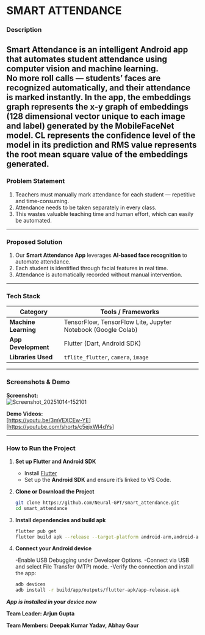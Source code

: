 # SMART ATTENDANCE

### Description  
**Smart Attendance** is an intelligent Android app that automates student attendance using **computer vision** and **machine learning**.  
No more roll calls — students’ faces are recognized automatically, and their attendance is marked instantly. In the app, the embeddings graph represents the x-y graph of 
embeddings (128 dimensional vector unique to each image and label) generated by the MobileFaceNet model. CL represents the confidence level of the model in its prediction and RMS value represents the root mean square value of the embeddings generated. 
---

### Problem Statement  
1. Teachers must manually mark attendance for each student — repetitive and time-consuming.  
2. Attendance needs to be taken separately in every class.  
3. This wastes valuable teaching time and human effort, which can easily be automated.

---

### Proposed Solution  
1. Our **Smart Attendance App** leverages **AI-based face recognition** to automate attendance.  
2. Each student is identified through facial features in real time.  
3. Attendance is automatically recorded without manual intervention.  

---

### Tech Stack  

| Category | Tools / Frameworks |
|-----------|--------------------|
| **Machine Learning** | TensorFlow, TensorFlow Lite, Jupyter Notebook (Google Colab) |
| **App Development** | Flutter (Dart, Android SDK) |
| **Libraries Used** | `tflite_flutter`, `camera`, `image` |

---

### Screenshots & Demo  

**Screenshot:**  
![Screenshot_20251014-152101](https://github.com/user-attachments/assets/b939468a-bcf6-4301-994e-0abd399b26dd)


**Demo Videos:**  
[https://youtu.be/3mVEXCEw-YE]
[https://youtube.com/shorts/c5ejxWl4dYs]

---

### How to Run the Project  

1. **Set up Flutter and Android SDK**  
   - Install [Flutter](https://docs.flutter.dev/get-started/install)  
   - Set up the **Android SDK** and ensure it’s linked to VS Code.

2. **Clone or Download the Project**  
   ```bash
   git clone https://github.com/Neural-GPT/smart_attendance.git
   cd smart_attendance

3. **Install dependencies and build apk**
   ```bash
   flutter pub get
   flutter build apk --release --target-platform android-arm,android-arm64,android-x64

4. **Connect your Android device**
   
   -Enable USB Debugging under Developer Options.
   -Connect via USB and select File Transfer (MTP) mode.
   -Verify the connection and install the app:
   ```bash
   adb devices
   adb install -r build/app/outputs/flutter-apk/app-release.apk
***App is installed in your device now***

**Team Leader: Arjun Gupta**

**Team Members: Deepak Kumar Yadav, Abhay Gaur**


   
   
